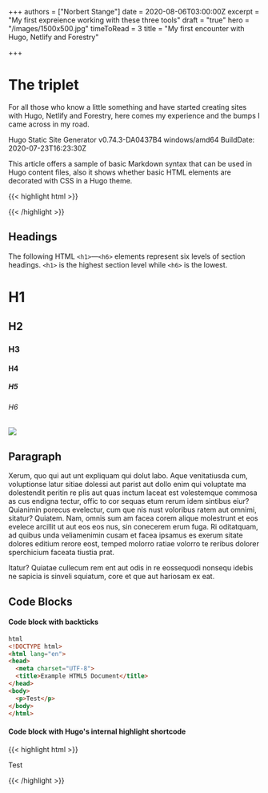 +++
authors = ["Norbert Stange"]
date = 2020-08-06T03:00:00Z
excerpt = "My first expreience working with these three tools"
draft = "true"
hero = "/images/1500x500.jpg"
timeToRead = 3
title = "My first encounter with Hugo, Netlify and Forestry"

+++
# The triplet

For all those who know a little something and have started creating sites with Hugo, Netlify and Forestry, here comes my experience and the bumps I came across in my road.

Hugo Static Site Generator v0.74.3-DA0437B4 windows/amd64 BuildDate: 2020-07-23T16:23:30Z


This article offers a sample of basic Markdown syntax that can be used in Hugo content files, also it shows whether basic HTML elements are decorated with CSS in a Hugo theme.
<!--more-->
{{< highlight html >}}
<script>
var date = new Date();
var year = date.getFullYear();
var month = date.getMonth();
var day = date.getDate();
var minDate;

$('#from_date').datepicker({
  format: 'dd mmm yyyy',
  minDate: date,
  setDefaultDate: date,

  onSelect: function () {

    var toYear = this.date.getFullYear();
    var toMonth = this.date.getMonth();
    var toDay = this.date.getDate();
    minDate = new Date(toYear, toMonth, toDay);

    $("#to_date").datepicker({
      format: 'dd mmm yyyy',
      setDefaultDate: minDate,
      minDate: minDate,
    })
  }
});
</script>
{{< /highlight >}} 

## Headings

The following HTML `<h1>`—`<h6>` elements represent six levels of section headings. `<h1>` is the highest section level while `<h6>` is the lowest.

# H1
## H2
### H3
#### H4
##### H5
###### H6


<img class="Image__Small" src="/images/1500x500.jpg"/>

## Paragraph

Xerum, quo qui aut unt expliquam qui dolut labo. Aque venitatiusda cum, voluptionse latur sitiae dolessi aut parist aut dollo enim qui voluptate ma dolestendit peritin re plis aut quas inctum laceat est volestemque commosa as cus endigna tectur, offic to cor sequas etum rerum idem sintibus eiur? Quianimin porecus evelectur, cum que nis nust voloribus ratem aut omnimi, sitatur? Quiatem. Nam, omnis sum am facea corem alique molestrunt et eos evelece arcillit ut aut eos eos nus, sin conecerem erum fuga. Ri oditatquam, ad quibus unda veliamenimin cusam et facea ipsamus es exerum sitate dolores editium rerore eost, temped molorro ratiae volorro te reribus dolorer sperchicium faceata tiustia prat.

Itatur? Quiatae cullecum rem ent aut odis in re eossequodi nonsequ idebis ne sapicia is sinveli squiatum, core et que aut hariosam ex eat.


## Code Blocks

#### Code block with backticks

```html
html
<!DOCTYPE html>
<html lang="en">
<head>
  <meta charset="UTF-8">
  <title>Example HTML5 Document</title>
</head>
<body>
  <p>Test</p>
</body>
</html>
```

#### Code block with Hugo's internal highlight shortcode
{{< highlight html >}}
<!DOCTYPE html>
<html lang="en">
<head>
  <meta charset="UTF-8">
  <title>Example HTML5 Document</title>
</head>
<body>
  <p id="one">Test</p>
  <script>
    element = document.getElementById(one);
  </script>
</body>
</html>
{{< /highlight >}}

